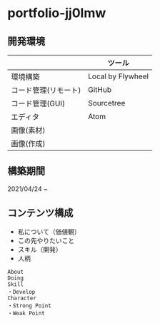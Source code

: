 # portfolio-jj0lmw

## 開発環境
|  | ツール |
| ---- | ---- |
|  環境構築  |  Local by Flywheel  |
|  コード管理(リモート)  |  GitHub  |
|  コード管理(GUI)  |  Sourcetree  |
|  エディタ  |  Atom  |
|  画像(素材)  |    |
|  画像(作成)  |    |

## 構築期間
2021/04/24 ~

## コンテンツ構成
- 私について（価値観）
- この先やりたいこと
- スキル（開発）
- 人柄

~~~
About
Doing
Skill
・Develop
Character
・Strong Point
・Weak Point
~~~